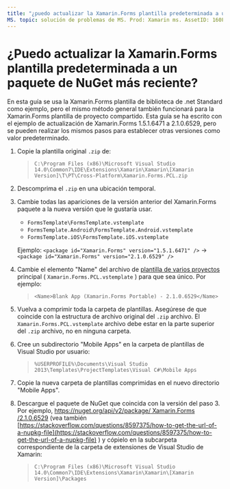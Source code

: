 ```yaml
---
title: "¿puedo actualizar la Xamarin.Forms plantilla predeterminada a un paquete NuGet más reciente?"
MS. topic: solución de problemas de MS. Prod: Xamarin ms. AssetID: 160FBE13-26EB-4B4F-9248-A5CBE58FDD7F ms. Technology: Xamarin-Forms Author: davidbritch ms. Author: dabritch ms. Date: 04/25/2017 no-LOC: [ Xamarin.Forms , Xamarin.Essentials ]
---
```


# <a name="can-i-update-the-xamarinforms-default-template-to-a-newer-nuget-package"></a>¿Puedo actualizar la Xamarin.Forms plantilla predeterminada a un paquete de NuGet más reciente?

En esta guía se usa la Xamarin.Forms plantilla de biblioteca de .net Standard como ejemplo, pero el mismo método general también funcionará para la Xamarin.Forms plantilla de proyecto compartido. Esta guía se ha escrito con el ejemplo de actualización de Xamarin.Forms 1.5.1.6471 a 2.1.0.6529, pero se pueden realizar los mismos pasos para establecer otras versiones como valor predeterminado.

1. Copie la plantilla original `.zip` de:

    > `C:\Program Files (x86)\Microsoft Visual Studio 14.0\Common7\IDE\Extensions\Xamarin\Xamarin\[Xamarin Version]\T\PT\Cross-Platform\Xamarin.Forms.PCL.zip`

2. Descomprima el `.zip` en una ubicación temporal.

3. Cambie todas las apariciones de la versión anterior del Xamarin.Forms paquete a la nueva versión que le gustaría usar.
    * `FormsTemplate\FormsTemplate.vstemplate`
    * `FormsTemplate.Android\FormsTemplate.Android.vstemplate`
    * `FormsTemplate.iOS\FormsTemplate.iOS.vstemplate`

    Ejemplo: `<package id="Xamarin.Forms" version="1.5.1.6471" />` -> `<package id="Xamarin.Forms" version="2.1.0.6529" />`

4. Cambie el elemento "Name" del archivo de [plantilla de varios proyectos](https://msdn.microsoft.com/library/ms185308.aspx) principal ( `Xamarin.Forms.PCL.vstemplate` ) para que sea único. Por ejemplo:

    > `<Name>Blank App (Xamarin.Forms Portable) - 2.1.0.6529</Name>`

5. Vuelva a comprimir toda la carpeta de plantillas. Asegúrese de que coincide con la estructura de archivo original del `.zip` archivo. El `Xamarin.Forms.PCL.vstemplate` archivo debe estar en la parte superior del `.zip` archivo, no en ninguna carpeta.

6. Cree un subdirectorio "Mobile Apps" en la carpeta de plantillas de Visual Studio por usuario:
    > `%USERPROFILE%\Documents\Visual Studio 2013\Templates\ProjectTemplates\Visual C#\Mobile Apps`

7. Copie la nueva carpeta de plantillas comprimidas en el nuevo directorio "Mobile Apps".

8. Descargue el paquete de NuGet que coincida con la versión del paso 3. Por ejemplo, [ https://nuget.org/api/v2/package/ Xamarin.Forms /2.1.0.6529](https://nuget.org/api/v2/package/Xamarin.Forms/2.1.0.6529) (vea también [https://stackoverflow.com/questions/8597375/how-to-get-the-url-of-a-nupkg-file](https://stackoverflow.com/questions/8597375/how-to-get-the-url-of-a-nupkg-file) ) y cópielo en la subcarpeta correspondiente de la carpeta de extensiones de Visual Studio de Xamarin:
    > `C:\Program Files (x86)\Microsoft Visual Studio 14.0\Common7\IDE\Extensions\Xamarin\Xamarin\[Xamarin Version]\Packages`
